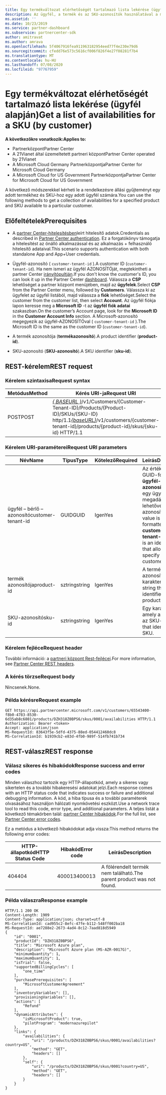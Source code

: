 ```yaml
---
title: Egy termékváltozat elérhetőségét tartalmazó lista lekérése (ügyfél alapján)
description: Az ügyfél, a termék és az SKU-azonosítók használatával a megadott termékre és SKU-ra vonatkozó elérhetőségek gyűjteménye beszerezhető.
ms.assetid: ''
ms.date: 10/23/2019
ms.service: partner-dashboard
ms.subservice: partnercenter-sdk
author: amitravat
ms.author: amrava
ms.openlocfilehash: 5f4067916fea911963182954eed77f4e230e79d6
ms.sourcegitcommit: cfedd76e573c5616cf006f826f4e27f08281f7b4
ms.translationtype: MT
ms.contentlocale: hu-HU
ms.lasthandoff: 07/08/2020
ms.locfileid: "97767959"
---
```

# <a name="get-a-list-of-availabilities-for-a-sku-by-customer"></a><span data-ttu-id="39230-103">Egy termékváltozat elérhetőségét tartalmazó lista lekérése (ügyfél alapján)</span><span class="sxs-lookup"><span data-stu-id="39230-103">Get a list of availabilities for a SKU (by customer)</span></span>

<span data-ttu-id="39230-104">**A következőkre vonatkozik:**</span><span class="sxs-lookup"><span data-stu-id="39230-104">**Applies to:**</span></span>

- <span data-ttu-id="39230-105">Partnerközpont</span><span class="sxs-lookup"><span data-stu-id="39230-105">Partner Center</span></span>
- <span data-ttu-id="39230-106">A 21Vianet által üzemeltetett partneri központ</span><span class="sxs-lookup"><span data-stu-id="39230-106">Partner Center operated by 21Vianet</span></span>
- <span data-ttu-id="39230-107">A Microsoft Cloud Germany Partnerközpontja</span><span class="sxs-lookup"><span data-stu-id="39230-107">Partner Center for Microsoft Cloud Germany</span></span>
- <span data-ttu-id="39230-108">A Microsoft Cloud for US Government Partnerközpontja</span><span class="sxs-lookup"><span data-stu-id="39230-108">Partner Center for Microsoft Cloud for US Government</span></span>

<span data-ttu-id="39230-109">A következő módszerekkel kérheti le a rendelkezésre állási gyűjteményt egy adott termékhez és SKU-hoz egy adott ügyfél számára.</span><span class="sxs-lookup"><span data-stu-id="39230-109">You can use the following methods to get a collection of availabilities for a specified product and SKU available to a particular customer.</span></span>

## <a name="prerequisites"></a><span data-ttu-id="39230-110">Előfeltételek</span><span class="sxs-lookup"><span data-stu-id="39230-110">Prerequisites</span></span>

- <span data-ttu-id="39230-111">A [partner Center-hitelesítésben](partner-center-authentication.md)leírt hitelesítő adatok.</span><span class="sxs-lookup"><span data-stu-id="39230-111">Credentials as described in [Partner Center authentication](partner-center-authentication.md).</span></span> <span data-ttu-id="39230-112">Ez a forgatókönyv támogatja a hitelesítést az önálló alkalmazással és az alkalmazás + felhasználó hitelesítő adataival.</span><span class="sxs-lookup"><span data-stu-id="39230-112">This scenario supports authentication with both standalone App and App+User credentials.</span></span>

- <span data-ttu-id="39230-113">Ügyfél-azonosító ( `customer-tenant-id` ).</span><span class="sxs-lookup"><span data-stu-id="39230-113">A customer ID (`customer-tenant-id`).</span></span> <span data-ttu-id="39230-114">Ha nem ismeri az ügyfél AZONOSÍTÓját, megtekintheti a partner Center [irányítópultján](https://partner.microsoft.com/dashboard).</span><span class="sxs-lookup"><span data-stu-id="39230-114">If you don't know the customer's ID, you can look it up in the Partner Center [dashboard](https://partner.microsoft.com/dashboard).</span></span> <span data-ttu-id="39230-115">Válassza a **CSP** lehetőséget a partner központ menüjében, majd az **ügyfelek**.</span><span class="sxs-lookup"><span data-stu-id="39230-115">Select **CSP** from the Partner Center menu, followed by **Customers**.</span></span> <span data-ttu-id="39230-116">Válassza ki az ügyfelet az ügyfél listából, majd válassza a **fiók** lehetőséget.</span><span class="sxs-lookup"><span data-stu-id="39230-116">Select the customer from the customer list, then select **Account**.</span></span> <span data-ttu-id="39230-117">Az ügyfél fiókja lapon keresse meg a **Microsoft ID** -t az **ügyfél fiók adatai** szakaszban.</span><span class="sxs-lookup"><span data-stu-id="39230-117">On the customer’s Account page, look for the **Microsoft ID** in the **Customer Account Info** section.</span></span> <span data-ttu-id="39230-118">A Microsoft-azonosító megegyezik az ügyfél-AZONOSÍTÓval ( `customer-tenant-id` ).</span><span class="sxs-lookup"><span data-stu-id="39230-118">The Microsoft ID is the same as the customer ID  (`customer-tenant-id`).</span></span>

- <span data-ttu-id="39230-119">A termék azonosítója (**termékazonosító**).</span><span class="sxs-lookup"><span data-stu-id="39230-119">A product identifier (**product-id**).</span></span>

- <span data-ttu-id="39230-120">SKU-azonosító (**SKU-azonosító**).</span><span class="sxs-lookup"><span data-stu-id="39230-120">A SKU identifier (**sku-id**).</span></span>

## <a name="rest-request"></a><span data-ttu-id="39230-121">REST-kérelem</span><span class="sxs-lookup"><span data-stu-id="39230-121">REST request</span></span>

### <a name="request-syntax"></a><span data-ttu-id="39230-122">Kérelem szintaxisa</span><span class="sxs-lookup"><span data-stu-id="39230-122">Request syntax</span></span>

| <span data-ttu-id="39230-123">Metódus</span><span class="sxs-lookup"><span data-stu-id="39230-123">Method</span></span> | <span data-ttu-id="39230-124">Kérés URI-ja</span><span class="sxs-lookup"><span data-stu-id="39230-124">Request URI</span></span>                                                                                                                 |
|--------|-----------------------------------------------------------------------------------------------------------------------------|
| <span data-ttu-id="39230-125">POST</span><span class="sxs-lookup"><span data-stu-id="39230-125">POST</span></span>   | <span data-ttu-id="39230-126">[*\{ BASEURL \}*](partner-center-rest-urls.md)/v1/Customers/{Customer-Tenant-ID}/Products/{Product-ID}/SKUs/{SKU-ID} http/1.1</span><span class="sxs-lookup"><span data-stu-id="39230-126">[*\{baseURL\}*](partner-center-rest-urls.md)/v1/customers/{customer-tenant-id}/products/{product-id}/skus/{sku-id} HTTP/1.1</span></span> |

### <a name="request-uri-parameters"></a><span data-ttu-id="39230-127">Kérelem URI-paraméterei</span><span class="sxs-lookup"><span data-stu-id="39230-127">Request URI parameters</span></span>

| <span data-ttu-id="39230-128">Név</span><span class="sxs-lookup"><span data-stu-id="39230-128">Name</span></span>               | <span data-ttu-id="39230-129">Típus</span><span class="sxs-lookup"><span data-stu-id="39230-129">Type</span></span> | <span data-ttu-id="39230-130">Kötelező</span><span class="sxs-lookup"><span data-stu-id="39230-130">Required</span></span> | <span data-ttu-id="39230-131">Leírás</span><span class="sxs-lookup"><span data-stu-id="39230-131">Description</span></span>                                                                                 |
|--------------------|------|----------|---------------------------------------------------------------------------------------------|
| <span data-ttu-id="39230-132">ügyfél – bérlő – azonosító</span><span class="sxs-lookup"><span data-stu-id="39230-132">customer-tenant-id</span></span> | <span data-ttu-id="39230-133">GUID</span><span class="sxs-lookup"><span data-stu-id="39230-133">GUID</span></span> | <span data-ttu-id="39230-134">Igen</span><span class="sxs-lookup"><span data-stu-id="39230-134">Yes</span></span> | <span data-ttu-id="39230-135">Az érték egy GUID-formátumú **ügyfél-bérlői azonosító**, amely egy ügyfél megadását lehetővé tevő azonosító.</span><span class="sxs-lookup"><span data-stu-id="39230-135">The value is a GUID-formatted **customer-tenant-id**, which is an identifier that allows you to specify a customer.</span></span> |
| <span data-ttu-id="39230-136">termék azonosítója</span><span class="sxs-lookup"><span data-stu-id="39230-136">product-id</span></span> | <span data-ttu-id="39230-137">sztring</span><span class="sxs-lookup"><span data-stu-id="39230-137">string</span></span> | <span data-ttu-id="39230-138">Igen</span><span class="sxs-lookup"><span data-stu-id="39230-138">Yes</span></span> | <span data-ttu-id="39230-139">A terméket azonosító karakterlánc.</span><span class="sxs-lookup"><span data-stu-id="39230-139">A string that identifies the product.</span></span> |
| <span data-ttu-id="39230-140">SKU-azonosító</span><span class="sxs-lookup"><span data-stu-id="39230-140">sku-id</span></span> | <span data-ttu-id="39230-141">sztring</span><span class="sxs-lookup"><span data-stu-id="39230-141">string</span></span> | <span data-ttu-id="39230-142">Igen</span><span class="sxs-lookup"><span data-stu-id="39230-142">Yes</span></span> | <span data-ttu-id="39230-143">Egy karakterlánc, amely azonosítja az SKU-t.</span><span class="sxs-lookup"><span data-stu-id="39230-143">A string that identifies the SKU.</span></span> |

### <a name="request-header"></a><span data-ttu-id="39230-144">Kérelem fejléce</span><span class="sxs-lookup"><span data-stu-id="39230-144">Request header</span></span>

<span data-ttu-id="39230-145">További információ: a [partneri központ Rest-fejlécei](headers.md).</span><span class="sxs-lookup"><span data-stu-id="39230-145">For more information, see [Partner Center REST headers](headers.md).</span></span>

### <a name="request-body"></a><span data-ttu-id="39230-146">A kérés törzse</span><span class="sxs-lookup"><span data-stu-id="39230-146">Request body</span></span>

<span data-ttu-id="39230-147">Nincsenek.</span><span class="sxs-lookup"><span data-stu-id="39230-147">None.</span></span>

### <a name="request-example"></a><span data-ttu-id="39230-148">Példa kérésre</span><span class="sxs-lookup"><span data-stu-id="39230-148">Request example</span></span>

```http
GET https://api.partnercenter.microsoft.com/v1/customers/65543400-f8b0-4783-8530-6d35ab8c6801/products/DZH318Z0BPS6/skus/0001/availabilities HTTP/1.1
Authorization: Bearer <token>
Accept: application/json
MS-RequestId: 83643f5e-5dfd-4375-88ed-054412460dc8
MS-CorrelationId: b1939cb2-e83d-4fb0-989f-514fb741b734
```

## <a name="rest-response"></a><span data-ttu-id="39230-149">REST-válasz</span><span class="sxs-lookup"><span data-stu-id="39230-149">REST response</span></span>

### <a name="response-success-and-error-codes"></a><span data-ttu-id="39230-150">Válasz sikeres és hibakódok</span><span class="sxs-lookup"><span data-stu-id="39230-150">Response success and error codes</span></span>

<span data-ttu-id="39230-151">Minden válaszhoz tartozik egy HTTP-állapotkód, amely a sikeres vagy sikertelen és a további hibakeresési adatokat jelzi.</span><span class="sxs-lookup"><span data-stu-id="39230-151">Each response comes with an HTTP status code that indicates success or failure and additional debugging information.</span></span> <span data-ttu-id="39230-152">A kód, a hiba típusa és a további paraméterek olvasásához használjon hálózati nyomkövetési eszközt.</span><span class="sxs-lookup"><span data-stu-id="39230-152">Use a network trace tool to read this code, error type, and additional parameters.</span></span> <span data-ttu-id="39230-153">A teljes listát a következő témakörben talál: [partner Center hibakódok](error-codes.md).</span><span class="sxs-lookup"><span data-stu-id="39230-153">For the full list, see [Partner Center error codes](error-codes.md).</span></span>

<span data-ttu-id="39230-154">Ez a metódus a következő hibakódokat adja vissza:</span><span class="sxs-lookup"><span data-stu-id="39230-154">This method returns the following error codes:</span></span>

| <span data-ttu-id="39230-155">HTTP-állapotkód</span><span class="sxs-lookup"><span data-stu-id="39230-155">HTTP Status Code</span></span> | <span data-ttu-id="39230-156">Hibakód</span><span class="sxs-lookup"><span data-stu-id="39230-156">Error code</span></span> | <span data-ttu-id="39230-157">Leírás</span><span class="sxs-lookup"><span data-stu-id="39230-157">Description</span></span> |
|------------------|------------|-------------|
| <span data-ttu-id="39230-158">404</span><span class="sxs-lookup"><span data-stu-id="39230-158">404</span></span> | <span data-ttu-id="39230-159">400013</span><span class="sxs-lookup"><span data-stu-id="39230-159">400013</span></span> | <span data-ttu-id="39230-160">A fölérendelt termék nem található.</span><span class="sxs-lookup"><span data-stu-id="39230-160">The parent product was not found.</span></span> |

### <a name="response-example"></a><span data-ttu-id="39230-161">Példa válaszra</span><span class="sxs-lookup"><span data-stu-id="39230-161">Response example</span></span>

```http
HTTP/1.1 200 OK
Content-Length: 1909
Content-Type: application/json; charset=utf-8
MS-CorrelationId: cad955c2-8efc-47fe-b112-548ff002ba18
MS-RequestId: ae7288e2-2673-4ad4-8c12-7aad818d5949
{
    "id": "0001",
    "productId": "DZH318Z0BPS6",
    "title": "Microsoft Azure plan",
    "description": "Microsoft Azure plan (MS-AZR-0017G)",
    "minimumQuantity": 1,
    "maximumQuantity": 1,
    "isTrial": false,
    "supportedBillingCycles": [
        "one_time"
    ],
    "purchasePrerequisites": [
        "MicrosoftCustomerAgreement"
    ],
    "inventoryVariables": [],
    "provisioningVariables": [],
    "actions": [
        "Refund"
    ],
    "dynamicAttributes": {
        "isMicrosoftProduct": true,
        "pilotProgram": "modernazurepilot"
    },
    "links": {
        "availabilities": {
            "uri": "/products/DZH318Z0BPS6/skus/0001/availabilities?country=US",
            "method": "GET",
            "headers": []
        },
        "self": {
            "uri": "/products/DZH318Z0BPS6/skus/0001?country=US",
            "method": "GET",
            "headers": []
        }
    }
}
```
